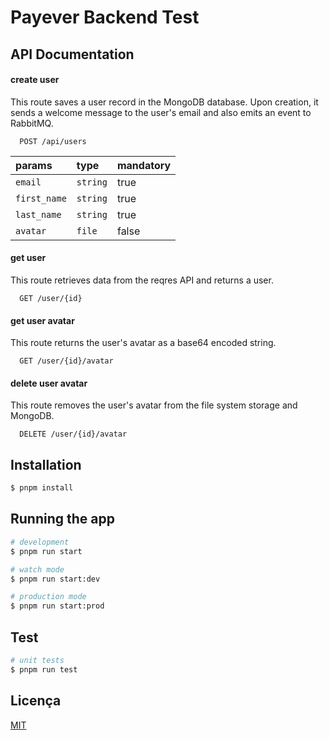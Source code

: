 # Payever Backend Test

## API Documentation

#### create user

This route saves a user record in the MongoDB database. Upon creation, it sends a welcome message to the user's email and also emits an event to RabbitMQ.

```http
  POST /api/users
```

| params       | type     | mandatory |
| :----------- | :------- | :-------- |
| `email`      | `string` | true      |
| `first_name` | `string` | true      |
| `last_name`  | `string` | true      |
| `avatar`     | `file`   | false     |

#### get user

This route retrieves data from the reqres API and returns a user.

```http
  GET /user/{id}
```

#### get user avatar

This route returns the user's avatar as a base64 encoded string.

```http
  GET /user/{id}/avatar
```

#### delete user avatar

This route removes the user's avatar from the file system storage and MongoDB.

```http
  DELETE /user/{id}/avatar
```

## Installation

```bash
$ pnpm install
```

## Running the app

```bash
# development
$ pnpm run start

# watch mode
$ pnpm run start:dev

# production mode
$ pnpm run start:prod
```

## Test

```bash
# unit tests
$ pnpm run test
```

## Licença

[MIT](https://choosealicense.com/licenses/mit/)
